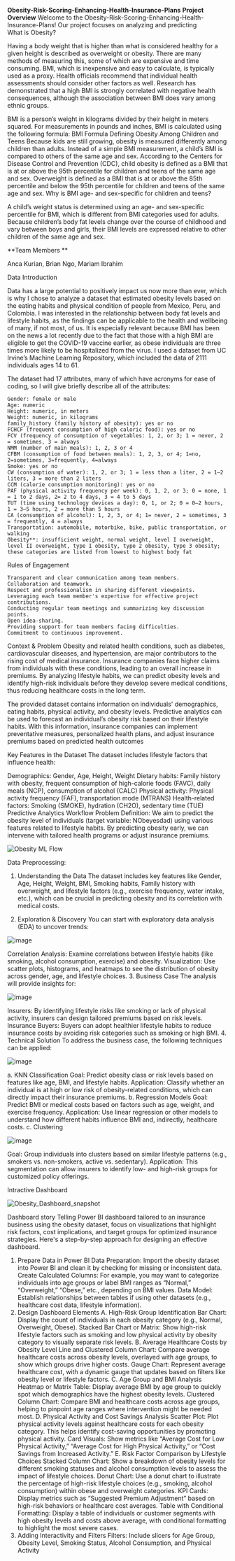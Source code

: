 **Obesity-Risk-Scoring-Enhancing-Health-Insurance-Plans**
**Project Overview**
Welcome to the Obesity-Risk-Scoring-Enhancing-Health-Insurance-Plans! Our project focuses on analyzing and predicting      
What is Obesity?

Having a body weight that is higher than what is considered healthy for a given height is described as overweight or obesity. There are many methods of measuring this, some of which are expensive and time consuming. BMI, which is inexpensive and easy to calculate, is typically used as a proxy. Health officials recommend that individual health assessments should consider other factors as well. Research has demonstrated that a high BMI is strongly correlated with negative health consequences, although the association between BMI does vary among ethnic groups.

BMI is a person’s weight in kilograms divided by their height in meters squared. For measurements in pounds and inches, BMI is calculated using the following formula:
BMI Formula
Defining Obesity Among Children and Teens
Because kids are still growing, obesity is measured differently among children than adults. Instead of a simple BMI measurement, a child’s BMI is compared to others of the same age and sex.
According to the Centers for Disease Control and Prevention (CDC), child obesity is defined as a BMI that is at or above the 95th percentile for children and teens of the same age and sex. Overweight is defined as a BMI that is at or above the 85th percentile and below the 95th percentile for children and teens of the same age and sex.
Why is BMI age- and sex-specific for children and teens?

A child’s weight status is determined using an age- and sex-specific percentile for BMI, which is different from BMI categories used for adults. Because children’s body fat levels change over the course of childhood and vary between boys and girls, their BMI levels are expressed relative to other children of the same age and sex.

**Team Members **

Anca Kurian, Brian Ngo, Mariam Ibrahim

Data Introduction

Data has a large potential to positively impact us now more than ever, which is why I chose to analyze a dataset that estimated obesity levels based on the eating habits and physical condition of people from Mexico, Peru, and Colombia. I was interested in the relationship between body fat levels and lifestyle habits, as the findings can be applicable to the health and wellbeing of many, if not most, of us. It is especially relevant because BMI has been on the news a lot recently due to the fact that those with a high BMI are eligible to get the COVID-19 vaccine earlier, as obese individuals are three times more likely to be hospitalized from the virus. I used a dataset from UC Irvine’s Machine Learning Repository, which included the data of 2111 individuals ages 14 to 61.

The dataset had 17 attributes, many of which have acronyms for ease of coding, so I will give briefly describe all of the attributes:

    Gender: female or male
    Age: numeric
    Height: numeric, in meters
    Weight: numeric, in kilograms
    family_history (family history of obesity): yes or no
    FCHCF (frequent consumption of high caloric food): yes or no
    FCV (frequency of consumption of vegetables: 1, 2, or 3; 1 = never, 2 = sometimes, 3 = always
    NMM (number of main meals): 1, 2, 3 or 4
    CFBM (consumption of food between meals): 1, 2, 3, or 4; 1=no, 2=sometimes, 3=frequently, 4=always
    Smoke: yes or no
    CW (consumption of water): 1, 2, or 3; 1 = less than a liter, 2 = 1–2 liters, 3 = more than 2 liters
    CCM (calorie consumption monitoring): yes or no
    PAF (physical activity frequency per week): 0, 1, 2, or 3; 0 = none, 1 = 1 to 2 days, 2= 2 to 4 days, 3 = 4 to 5 days
    TUT (time using technology devices a day): 0, 1, or 2; 0 = 0–2 hours, 1 = 3–5 hours, 2 = more than 5 hours
    CA (consumption of alcohol): 1, 2, 3, or 4; 1= never, 2 = sometimes, 3 = frequently, 4 = always
    Transportation: automobile, motorbike, bike, public transportation, or walking
    Obesity**: insufficient weight, normal weight, level I overweight, level II overweight, type I obesity, type 2 obesity, type 3 obesity; these categories are listed from lowest to highest body fat

Rules of Engagement

    Transparent and clear communication among team members.
    Collaboration and teamwork.
    Respect and professionalism in sharing different viewpoints.
    Leveraging each team member's expertise for effective project contributions.
    Conducting regular team meetings and summarizing key discussion points.
    Open idea-sharing.
    Providing support for team members facing difficulties.
    Commitment to continuous improvement.

Context & Problem
Obesity and related health conditions, such as diabetes, cardiovascular diseases, and hypertension, are major contributors to the rising cost of medical insurance. Insurance companies face higher claims from individuals with these conditions, leading to an overall increase in premiums. By analyzing lifestyle habits, we can predict obesity levels and identify high-risk individuals before they develop severe medical conditions, thus reducing healthcare costs in the long term.

The provided dataset contains information on individuals' demographics, eating habits, physical activity, and obesity levels. Predictive analytics can be used to forecast an individual’s obesity risk based on their lifestyle habits. With this information, insurance companies can implement preventative measures, personalized health plans, and adjust insurance premiums based on predicted health outcomes

Key Features in the Dataset
The dataset includes lifestyle factors that influence health:

Demographics: Gender, Age, Height, Weight
Dietary habits: Family history with obesity, frequent consumption of high-calorie foods (FAVC), daily meals (NCP), consumption of alcohol (CALC)
Physical activity: Physical activity frequency (FAF), transportation mode (MTRANS)
Health-related factors: Smoking (SMOKE), hydration (CH2O), sedentary time (TUE)
Predictive Analytics Workflow
Problem Definition:
We aim to predict the obesity level of individuals (target variable: NObeyesdad) using various features related to lifestyle habits. By predicting obesity early, we can intervene with tailored health programs or adjust insurance premiums.

![Obesity ML Flow ](https://github.com/user-attachments/assets/00db4eaf-435d-475d-857c-d4398093841f)

Data Preprocessing:
1. Understanding the Data
The dataset includes key features like Gender, Age, Height, Weight, BMI, Smoking habits, Family history with overweight, and lifestyle factors (e.g., exercise frequency, water intake, etc.), which can be crucial in predicting obesity and its correlation with medical costs.

2. Exploration & Discovery
You can start with exploratory data analysis (EDA) to uncover trends:

![image](https://github.com/user-attachments/assets/d62ac2d9-d670-446a-88a1-b1c3b4c097cc)


Correlation Analysis: Examine correlations between lifestyle habits (like smoking, alcohol consumption, exercise) and obesity.
Visualization: Use scatter plots, histograms, and heatmaps to see the distribution of obesity across gender, age, and lifestyle choices.
3. Business Case
The analysis will provide insights for:


![image](https://github.com/user-attachments/assets/ec5d2627-95b8-416e-9a06-b4a9ce9d0477)


Insurers: By identifying lifestyle risks like smoking or lack of physical activity, insurers can design tailored premiums based on risk levels.
Insurance Buyers: Buyers can adopt healthier lifestyle habits to reduce insurance costs by avoiding risk categories such as smoking or high BMI.
4. Technical Solution
To address the business case, the following techniques can be applied:

![image](https://github.com/user-attachments/assets/8a4698c7-9a1c-4b4e-8fad-d70d233cdda5)

a. KNN Classification
Goal: Predict obesity class or risk levels based on features like age, BMI, and lifestyle habits.
Application: Classify whether an individual is at high or low risk of obesity-related conditions, which can directly impact their insurance premiums.
b. Regression Models
Goal: Predict BMI or medical costs based on factors such as age, weight, and exercise frequency.
Application: Use linear regression or other models to understand how different habits influence BMI and, indirectly, healthcare costs.
c. Clustering

![image](https://github.com/user-attachments/assets/98ab5d83-3815-418a-96bf-bf5623753adc)

Goal: Group individuals into clusters based on similar lifestyle patterns (e.g., smokers vs. non-smokers, active vs. sedentary).
Application: This segmentation can allow insurers to identify low- and high-risk groups for customized policy offerings.

Intractive Dashboard 

![Obesity_Dashboard_snapshot](https://github.com/user-attachments/assets/e97a9a08-0942-482b-886c-d7b56b6c6d92)

Dashboard story Telling 
Power BI dashboard tailored to an insurance business using the obesity dataset, focus on visualizations that highlight risk factors, cost implications, and target groups for optimized insurance strategies. Here's a step-by-step approach for designing an effective dashboard.

1. Prepare Data in Power BI
Data Preparation: Import the obesity dataset into Power BI and clean it by checking for missing or inconsistent data.
Create Calculated Columns: For example, you may want to categorize individuals into age groups or label BMI ranges as “Normal,” “Overweight,” “Obese,” etc., depending on BMI values.
Data Model: Establish relationships between tables if using other datasets (e.g., healthcare cost data, lifestyle information).
2. Design Dashboard Elements
A. High-Risk Group Identification
Bar Chart: Display the count of individuals in each obesity category (e.g., Normal, Overweight, Obese).
Stacked Bar Chart or Matrix: Show high-risk lifestyle factors such as smoking and low physical activity by obesity category to visually separate risk levels.
B. Average Healthcare Costs by Obesity Level
Line and Clustered Column Chart: Compare average healthcare costs across obesity levels, overlayed with age groups, to show which groups drive higher costs.
Gauge Chart: Represent average healthcare cost, with a dynamic gauge that updates based on filters like obesity level or lifestyle factors.
C. Age Group and BMI Analysis
Heatmap or Matrix Table: Display average BMI by age group to quickly spot which demographics have the highest obesity levels.
Clustered Column Chart: Compare BMI and healthcare costs across age groups, helping to pinpoint age ranges where intervention might be needed most.
D. Physical Activity and Cost Savings Analysis
Scatter Plot: Plot physical activity levels against healthcare costs for each obesity category. This helps identify cost-saving opportunities by promoting physical activity.
Card Visuals: Show metrics like “Average Cost for Low Physical Activity,” “Average Cost for High Physical Activity,” or “Cost Savings from Increased Activity.”
E. Risk Factor Comparison by Lifestyle Choices
Stacked Column Chart: Show a breakdown of obesity levels for different smoking statuses and alcohol consumption levels to assess the impact of lifestyle choices.
Donut Chart: Use a donut chart to illustrate the percentage of high-risk lifestyle choices (e.g., smoking, alcohol consumption) within obese and overweight categories.
KPI Cards: Display metrics such as “Suggested Premium Adjustment” based on high-risk behaviors or healthcare cost averages.
Table with Conditional Formatting: Display a table of individuals or customer segments with high obesity levels and costs above average, with conditional formatting to highlight the most severe cases.
3. Adding Interactivity and Filters
Filters: Include slicers for Age Group, Obesity Level, Smoking Status, Alcohol Consumption, and Physical Activity







